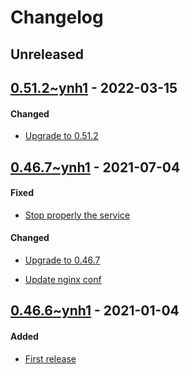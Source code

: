 Changelog
=========

## Unreleased

## [0.51.2~ynh1]() - 2022-03-15

#### Changed
* [Upgrade to 0.51.2]()

## [0.46.7~ynh1]() - 2021-07-04

#### Fixed
- [Stop properly the service]()

#### Changed
* [Upgrade to 0.46.7]()
- [Update nginx conf]()


## [0.46.6~ynh1]() - 2021-01-04

#### Added
* [First release]()
